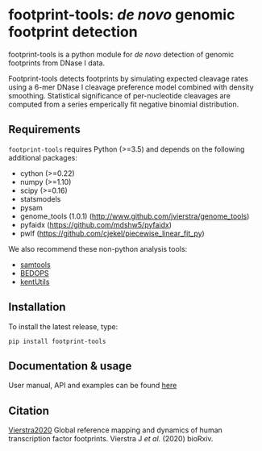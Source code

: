 # footprint-tools: *de novo* genomic footprint detection 

footprint-tools is a python module for *de novo* detection of genomic footprints from DNase I data.

Footprint-tools detects footprints by simulating expected
cleavage rates using a 6-mer DNase I cleavage preference model combined
with density smoothing. Statistical significance of per-nucleotide cleavages
are computed from a series emperically fit negative binomial distribution.

## Requirements

``footprint-tools`` requires Python (>=3.5) and depends on the following additional
packages:

* cython (>=0.22)
* numpy (>=1.10)
* scipy (>=0.16)
* statsmodels
* pysam
* genome_tools (1.0.1) (http://www.github.com/jvierstra/genome_tools)
* pyfaidx (https://github.com/mdshw5/pyfaidx)
* pwlf (https://github.com/cjekel/piecewise_linear_fit_py)

We also recommend these non-python analysis tools:

* [samtools](http://www.htslib.org/)
* [BEDOPS](http://bedops.readthedocs.io)
* [kentUtils](https://github.com/ucscGenomeBrowser/kent/tree/master/src/utils)

## Installation

To install the latest release, type:
```
pip install footprint-tools
```

## Documentation & usage

User manual, API and examples can be found [here](http://footprint-tools.readthedocs.io)

## Citation

[Vierstra2020](https://doi.org/10.1101/2020.01.31.927798) Global reference mapping and dynamics of human transcription factor footprints. Vierstra J *et al.* (2020) bioRxiv.
